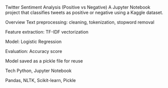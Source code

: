 Twitter Sentiment Analysis (Positive vs Negative)
A Jupyter Notebook project that classifies tweets as positive or negative using a Kaggle dataset.

Overview
Text preprocessing: cleaning, tokenization, stopword removal

Feature extraction: TF-IDF vectorization

Model: Logistic Regression

Evaluation: Accuracy score

Model saved as a pickle file for reuse

Tech
Python, Jupyter Notebook

Pandas, NLTK, Scikit-learn, Pickle

